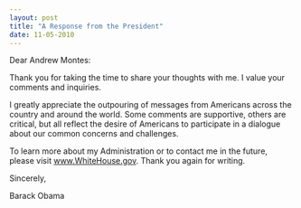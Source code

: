 ```yaml
---
layout: post
title: "A Response from the President"
date: 11-05-2010
---
```

Dear Andrew Montes:

Thank you for taking the time to share your thoughts with me. I value your comments and inquiries.

I greatly appreciate the outpouring of messages from Americans across the country and around the world. Some comments are supportive, others are critical, but all reflect the desire of Americans to participate in a dialogue about our common concerns and challenges.

To learn more about my Administration or to contact me in the future, please visit www.WhiteHouse.gov. Thank you again for writing.


Sincerely,

Barack Obama

 